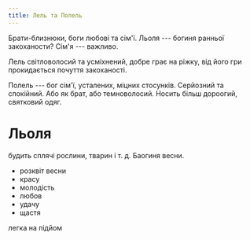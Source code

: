 ```yaml
---
title: Лель та Полель
---
```


Брати-близнюки, боги любові та сім'ї. Льоля --- богиня ранньої закоханости?
Сім'я --- важливо.

Лель світловолосий та усміхнений, добре грає на ріжку, від його гри прокидається
почуття закоханості.

Полель --- бог сім'ї, усталених, міцних стосунків. Серйозний та спокійний. Або як
брат, або темноволосий. Носить більш дороогий, святковий одяг.

# Льоля

будить сплячі рослини, тварин і т. д. Баогиня весни.

- розквіт весни
- красу
- молодість
- любов
- удачу
- щастя

легка на підйом

